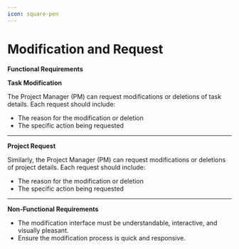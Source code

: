 ```yaml
---
icon: square-pen
---
```


# Modification and Request

**Functional Requirements**

**Task Modification**

The Project Manager (PM) can request modifications or deletions of task details. Each request should include:

* The reason for the modification or deletion
* The specific action being requested

***

**Project Request**

Similarly, the Project Manager (PM) can request modifications or deletions of project details. Each request should include:

* The reason for the modification or deletion
* The specific action being requested

***

**Non-Functional Requirements**

* The modification interface must be understandable, interactive, and visually pleasant.
* Ensure the modification process is quick and responsive.
